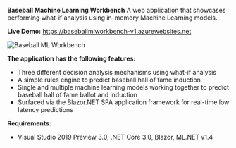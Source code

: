 **Baseball Machine Learning Workbench**
A web application that showcases performing what-if analysis using in-memory Machine Learning models. 

**Live Demo:** https://baseballmlworkbench-v1.azurewebsites.net

![Baseball ML Workbench](https://github.com/bartczernicki/MachineLearning-BaseballPrediction-BlazorApp/blob/master/BaseballMLWorkbenchDemo.gif)

**The application has the following features:**
* Three different decision analysis mechanisms using what-if analysis
* A simple rules engine to predict baseball hall of fame induction
* Single and multiple machine learning models working together to predict baseball hall of fame ballot and induction
* Surfaced via the Blazor.NET SPA application framework for real-time low latency predictions

**Requirements:**
* Visual Studio 2019 Preview 3.0, .NET Core 3.0, Blazor, ML.NET v1.4

